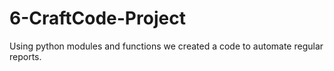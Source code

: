 # 6-CraftCode-Project
Using python modules and functions we created a code to automate regular reports.
